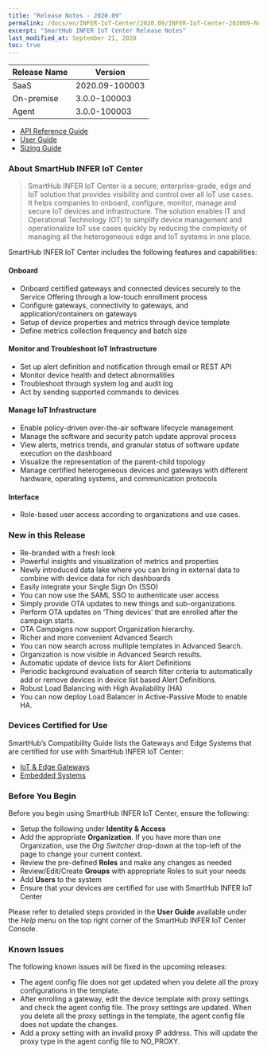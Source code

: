 ```yaml
---
title: "Release Notes - 2020.09"
permalink: /docs/en/INFER-IoT-Center/2020.09/INFER-IoT-Center-202009-Release-Notes
excerpt: "SmartHub INFER IoT Center Release Notes"
last_modified_at: September 21, 2020
toc: true
---
```


|Release Name  | Version |
|--|--|
| SaaS |  2020.09-100003|
|On-premise|3.0.0-100003|
|Agent|3.0.0-100003|

-  [API Reference Guide](/docs/en/INFER-IoT-Center/2020.09/iotc-api-guide)
-  [User Guide](/docs/en/INFER-IoT-Center/2020.09/iotc-user-guide)
-  [Sizing Guide](/docs/en/INFER-IoT-Center/2020.09/iotc-sizing-guide)

### About SmartHub INFER IoT Center

> SmartHub INFER IoT Center is a secure, enterprise-grade, edge and IoT solution that provides visibility and control over all IoT use cases. It helps companies to onboard, configure, monitor, manage and secure IoT devices and infrastructure. The solution enables IT and Operational Technology (OT) to simplify device management and operationalize IoT use cases quickly by reducing the complexity of managing all the heterogeneous edge and IoT systems in one place.

SmartHub INFER IoT Center includes the following features and capabilities:

#### Onboard

- Onboard certified gateways and connected devices securely to the Service Offering through a low-touch enrollment process 
- Configure gateways, connectivity to gateways, and application/containers on gateways 
- Setup of device properties and metrics through device template 
- Define metrics collection frequency and batch size

#### Monitor and Troubleshoot IoT Infrastructure

- Set up alert definition and notification through email or REST API
- Monitor device health and detect abnormalities
- Troubleshoot through system log and audit log
- Act by sending supported commands to devices

#### Manage IoT Infrastructure

- Enable policy-driven over-the-air software lifecycle management
- Manage the software and security patch update approval process
- View alerts, metrics trends, and granular status of software update execution on the dashboard
- Visualize the representation of the parent-child topology
- Manage certified heterogeneous devices and gateways with different hardware, operating systems, and communication protocols

#### Interface

- Role-based user access according to organizations and use cases.


### New in this Release

- Re-branded with a fresh look
- Powerful insights and visualization of metrics and properties
- Newly introduced data lake where you can bring in external data to combine with device data for rich dashboards
- Easily integrate your Single Sign On (SSO)
- You can now use the SAML SSO to authenticate user access
- Simply provide OTA updates to new things and sub-organizations
- Perform OTA updates on ‘Thing devices’ that are enrolled after the campaign starts.
- OTA Campaigns now support Organization hierarchy.
- Richer and more convenient Advanced Search
- You can now search across multiple templates in Advanced Search.
- Organization is now visible in Advanced Search results.
- Automatic update of device lists for Alert Definitions
- Periodic background evaluation of search filter criteria to automatically add or remove devices in device list based Alert Definitions.
- Robust Load Balancing with High Availability (HA)
- You can now deploy Load Balancer in Active-Passive Mode to enable HA.


### Devices Certified for Use  

SmartHub’s Compatibility Guide lists the Gateways and Edge Systems that are certified for use with SmartHub INFER IoT Center:

-  [IoT & Edge Gateways](/docs/compatibility/edge_gateways/)
-  [Embedded Systems](/docs/compatibility/embedded-systems/)


### Before You Begin

Before you begin using SmartHub INFER IoT Center, ensure the following:

- Setup the following under **Identity & Access**
- Add the appropriate **Organization**. If you have more than one Organization, use the *Org Switcher* drop-down at the top-left of the page to change your current context.
- Review the pre-defined **Roles** and make any changes as needed
- Review/Edit/Create **Groups** with appropriate Roles to suit your needs
- Add **Users** to the system
- Ensure that your devices are certified for use with SmartHub INFER IoT Center

  
Please refer to detailed steps provided in the **User Guide** available under the *Help* menu on the top right corner of the SmartHub INFER IoT Center Console.


### Known Issues

The following known issues will be fixed in the upcoming releases:

- The agent config file does not get updated when you delete all the proxy configurations in the template.
- After enrolling a gateway, edit the device template with proxy settings and check the agent config file. The proxy settings are updated. When you delete all the proxy settings in the template, the agent config file does not update the changes.
- Add a proxy setting with an invalid proxy IP address. This will update the proxy type in the agent config file to NO\_PROXY.